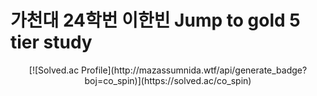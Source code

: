 # 가천대 24학번 이한빈 Jump to gold 5 tier study
<div align=center>
  [![Solved.ac Profile](http://mazassumnida.wtf/api/generate_badge?boj=co_spin)](https://solved.ac/co_spin)
</div>
